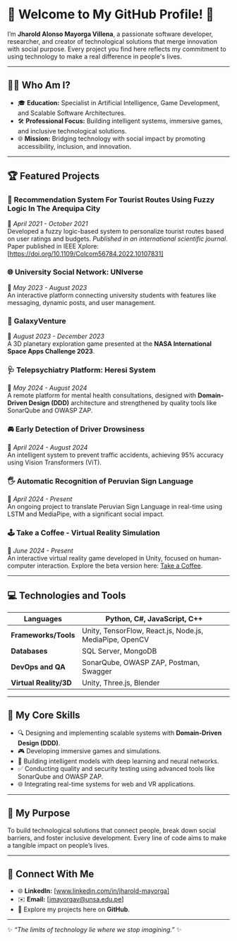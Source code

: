 # 🌟 Welcome to My GitHub Profile! 🌟  
I’m **Jharold Alonso Mayorga Villena**, a passionate software developer, researcher, and creator of technological solutions that merge innovation with social purpose. Every project you find here reflects my commitment to using technology to make a real difference in people's lives.

---

## 🧑‍💻 **Who Am I?**  
- 🎓 **Education:** Specialist in Artificial Intelligence, Game Development, and Scalable Software Architectures.  
- 🛠️ **Professional Focus:** Building intelligent systems, immersive games, and inclusive technological solutions.  
- 🌐 **Mission:** Bridging technology with social impact by promoting accessibility, inclusion, and innovation.

---

## 🏆 **Featured Projects**  

### 📍 **Recommendation System For Tourist Routes Using Fuzzy Logic In The Arequipa City**  
📅 *April 2021 - October 2021*  
Developed a fuzzy logic-based system to personalize tourist routes based on user ratings and budgets. *Published in an international scientific journal.*
Paper published in IEEE Xplore: [https://doi.org/10.1109/Colcom56784.2022.10107831]

### 🌐 **University Social Network: UNIverse**  
📅 *May 2023 - August 2023*  
An interactive platform connecting university students with features like messaging, dynamic posts, and user management.

### 🚀 **GalaxyVenture**  
📅 *August 2023 - December 2023*  
A 3D planetary exploration game presented at the **NASA International Space Apps Challenge 2023**. 

### 🩺 **Telepsychiatry Platform: Heresi System**  
📅 *May 2024 - August 2024*  
A remote platform for mental health consultations, designed with **Domain-Driven Design (DDD)** architecture and strengthened by quality tools like SonarQube and OWASP ZAP.

### 🚘 **Early Detection of Driver Drowsiness**  
📅 *April 2024 - August 2024*  
An intelligent system to prevent traffic accidents, achieving 95% accuracy using Vision Transformers (ViT).

### 🖐️ **Automatic Recognition of Peruvian Sign Language**  
📅 *April 2024 - Present*  
An ongoing project to translate Peruvian Sign Language in real-time using LSTM and MediaPipe, with a significant social impact.  

### 🕹️ **Take a Coffee - Virtual Reality Simulation**  
📅 *June 2024 - Present*  
An interactive virtual reality game developed in Unity, focused on human-computer interaction. Explore the beta version here: [Take a Coffee](https://mayogadev.github.io/Take-a-Coffe/).  

---

## 💻 **Technologies and Tools**  

| **Languages**           | Python, C#, JavaScript, C++  |
|--------------------------|-----------------------------|
| **Frameworks/Tools**     | Unity, TensorFlow, React.js, Node.js, MediaPipe, OpenCV |
| **Databases**            | SQL Server, MongoDB         |
| **DevOps and QA**        | SonarQube, OWASP ZAP, Postman, Swagger |
| **Virtual Reality/3D**   | Unity, Three.js, Blender    |

---

## 🎯 **My Core Skills**  
- 🔍 Designing and implementing scalable systems with **Domain-Driven Design (DDD)**.  
- 🎮 Developing immersive games and simulations.  
- 🤖 Building intelligent models with deep learning and neural networks.  
- ✅ Conducting quality and security testing using advanced tools like SonarQube and OWASP ZAP.  
- 🌐 Integrating real-time systems for web and VR applications.

---

## 🌟 **My Purpose**  
To build technological solutions that connect people, break down social barriers, and foster inclusive development. Every line of code aims to make a tangible impact on people’s lives.

---

## 🔗 **Connect With Me**  
- 🌐 **LinkedIn:** [www.linkedin.com/in/jharold-mayorga]  
- ✉️ **Email:** [jmayorgav@unsa.edu.pe]  
- 🌟 Explore my projects here on **GitHub**.

---

✨ *“The limits of technology lie where we stop imagining.”* ✨  
